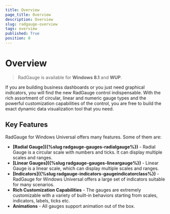 ```yaml
---
title: Overview
page_title: Overview
description: Overview
slug: radgauge-overview
tags: overview
published: True
position: 0
---
```


# Overview

> RadGauge is available for **Windows 8.1** and **WUP**.

If you are building business dashboards or you just need graphical indicators, you will find the new RadGauge control indispensable. With the rich assortment of circular, linear and numeric gauge types and the powerful customization capabilities of the control, you are free to build the exact dynamic data visualization tool that you need.

## Key Features

RadGauge for Windows Universal offers many features. Some of them are:

* **[Radial Gauge]({%slug radgauge-gauges-radialgauge%})** - Radial Gauge is a circular scale with numbers and ticks. It can display multiple scales and ranges.
* **[Linear Gauges]({%slug radgauge-gauges-lineargauge%})** - Linear Gauge is a linear scale, which can display multiple scales and ranges.
* **[Indicators]({%slug radgauge-indicators-gaugeindicatorclass%})** - RadGauge for Windows Universal offers a large set of indicators suitable for many scenarios.
* **Rich Customization Capabilities** - The gauges are extremely customizable with a variety of built-in behaviors
starting from scales, indicators, labels, ticks etc.
* **Animations** - All gauges support animation out of the box.


